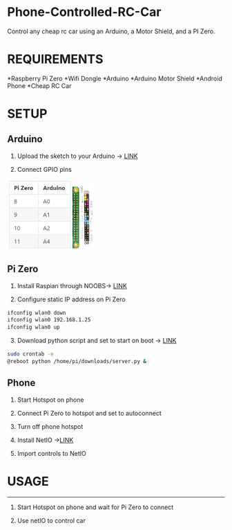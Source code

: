 # Phone-Controlled-RC-Car


Control any cheap rc car using an Arduino, a Motor Shield, and a PI Zero.
# REQUIREMENTS
*Raspberry Pi Zero
*Wifi Dongle
*Arduino
*Arduino Motor Shield
*Android Phone
*Cheap RC Car

# SETUP


Arduino
-----
1. Upload the sketch to your Arduino -> <a href="https://github.com/jdial1/Phone-Controlled-RC-Car/blob/master/Arduino/Arduino%20RC%20Car%20Sketch">LINK</a>

2. Connect GPIO pins

<img src="https://github.com/jdial1/Phone-Controlled-RC-Car/blob/master/images/Pi-table.PNG" Width=30%></img><img src="https://github.com/jdial1/Phone-Controlled-RC-Car/blob/master/images/Pi-Zero-GPIO-PINOUT.PNG" Width=10%></img>


Pi Zero
-----
1. Install Raspian through NOOBS-> <a href="https://www.raspberrypi.org/downloads/noobs/">LINK</a>

2. Configure static IP address on Pi Zero
```bash
ifconfig wlan0 down
ifconfig wlan0 192.168.1.25
ifconfig wlan0 up
```
3. Download python script and set to start on boot -> <a href="https://github.com/jdial1/Phone-Controlled-RC-Car/blob/master/Ras%20Pi%20Zero/Python%20server%20script">LINK</a>
```bash
sudo crontab -e
@reboot python /home/pi/downloads/server.py &
```

Phone
-----
1. Start Hotspot on phone

2. Connect Pi Zero to hotspot and set to autoconnect

3. Turn off phone hotspot

4. Install NetIO -><a href="https://play.google.com/store/apps/details?id=com.luvago.netio&hl=en">LINK</a>

5. Import controls to NetIO



# USAGE
------------------------
  1. Start Hotspot on phone and wait for Pi Zero to connect

  2. Use netIO to control car
